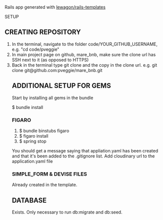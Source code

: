 Rails app generated with [lewagon/rails-templates](https://github.com/lewagon/rails-templates)


SETUP

<h2>CREATING REPOSITORY</h2>
<ol>
<li>In the terminal, navigate to the folder code/YOUR_GITHUB_USERNAME, e.g. "cd code/pveggie"</li>
<li>In main project page on github, mare_bnb, make sure the clone url has SSH next to it (as opposed to HTTPS)</li>
<li>Back in the terminal type git clone and the copy in the clone url. e.g. git clone git@github.com:pveggie/mare_bnb.git</li>
</ul>

<h2>ADDITIONAL SETUP FOR GEMS</h2>
<p>Start by installing all gems in the bundle</p>
<p>$ bundle install</p>

<h3>FIGARO</h3>
<ol>
<li>$ bundle binstubs figaro</li>
<li>$ figaro install</li>
<li>$ spring stop</li>
</ol>
<p>You should get a message saying that appliation.yaml has been created and that it's been added to the .gitignore list.
Add cloudinary url to the application.yaml file</p>

<h3>SIMPLE_FORM & DEVISE FILES</h3>
<p>Already created in the template.</p>

<h2>DATABASE</h2>
<p>Exists. Only necessary to run db:migrate and db:seed.</p>
